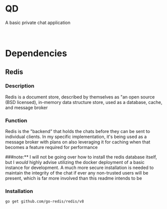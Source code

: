 # QD
A basic private chat application  
<br><br>

# Dependencies

## Redis
### Description
Redis is a document store, described by themselves as "an open source (BSD licensed), in-memory data structure store, used as a database, cache, and message broker

### Function
Redis is the "backend" that holds the chats before they can be sent to individual clients. In my specific implementation, it's being used as a message broker with plans on also leveraging it for caching when that becomes a feature required for performance

 ###note:** I will not be going over how to install the redis database itself, but I *would* highly advise utilizing the docker deployment of a basic instance for development. A much more secure installation is needed to maintain the integrity of the chat if ever any non-trusted users will be present, which is far more involved than this readme intends to be
### Installation
  ```
  go get github.com/go-redis/redis/v8
  ```